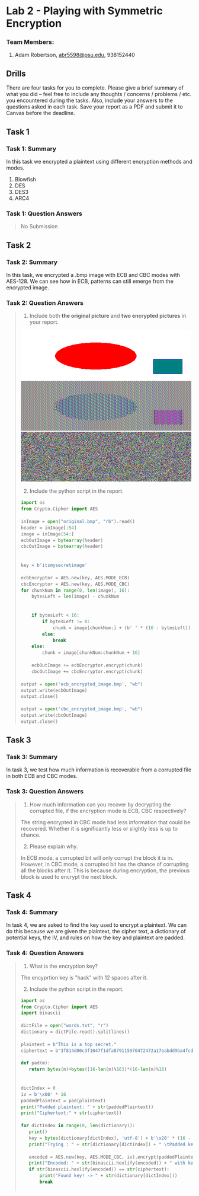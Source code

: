 # Lab 2 - Playing with Symmetric Encryption

### Team Members:
1. Adam Robertson, abr5598@psu.edu, 938152440

## Drills
There are four tasks for you to complete. Please give a brief summary of what you did – feel free to include any thoughts / concerns / problems / etc. you encountered during the tasks. Also, include your answers to the questions asked in each task. Save your report as a PDF and submit it to Canvas before the deadline.



## Task 1

### Task 1: Summary

In this task we encrypted a plaintext using different encryption methods and modes.

1. Blowfish
2. DES
3. DES3
4. ARC4

### Task 1: Question Answers

> No Submission



## Task 2

### Task 2: Summary

In this task, we encrypted a .bmp image with ECB and CBC modes with AES-128. We can see how in ECB, patterns can still emerge from the encrypted image.

### Task 2: Question Answers

> 1. Include both **the original picture** and **two encrypted pictures** in your report.
> 
> ![original image](original.bmp "Original")
> ![ecb image](ecb_encrypted_image.bmp "ECB Image")
> ![cbc image](cbc_encrypted_image.bmp "CBC Image")
> 
> 2. Include the python script in the report.
> 
> ``` python
> import os
> from Crypto.Cipher import AES
> 
> inImage = open("original.bmp", "rb").read()
> header = inImage[:54]
> image = inImage[54:]
> ecbOutImage = bytearray(header)
> cbcOutImage = bytearray(header)
> 
> 
> key = b'itsmysecretimage'
> 
> ecbEncryptor = AES.new(key, AES.MODE_ECB)
> cbcEncryptor = AES.new(key, AES.MODE_CBC)
> for chunkNum in range(0, len(image), 16):
>     bytesLeft = len(image) - chunkNum
>     
>     
>     if bytesLeft < 16: 
>         if bytesLeft != 0:
>             chunk = image[chunkNum:] + (b' ' * (16 - bytesLeft))
>         else:
>             break
>     else:    
>         chunk = image[chunkNum:chunkNum + 16]
>     
>     ecbOutImage += ecbEncryptor.encrypt(chunk)
>     cbcOutImage += cbcEncryptor.encrypt(chunk)
> 
> output = open('ecb_encrypted_image.bmp', "wb")
> output.write(ecbOutImage)
> output.close()
> 
> output = open('cbc_encrypted_image.bmp', "wb")
> output.write(cbcOutImage)
> output.close()
> ```


## Task 3

### Task 3: Summary

In task 3, we test how much information is recoverable from a corrupted file in both ECB and CBC modes.


### Task 3: Question Answers

> 1. How much information can you recover by decrypting the corrupted file, if the encryption mode is ECB, CBC respectively?
> 
> The string encrypted in CBC mode had less information that could be recovered. Whether it is significantly less or slightly less is up to chance.
> 
> 2. Please explain why.
> 
> In ECB mode, a corrupted bit will only corrupt the block it is in. However, in CBC mode, a corrupted bit has the chance of corrupting all the blocks after it. This is because during encryption, the previous block is used to encrypt the next block.


## Task 4

### Task 4: Summary

In task 4, we are asked to find the key used to encrypt a plaintext.
We can do this because we are given the plaintext, the cipher text, a dictionary of potential keys, the IV, and rules on how the key and plaintext are padded. 

### Task 4: Question Answers

> 1. What is the encryption key?
>
> The encyprtion key is "hack" with 12 spaces after it.
> 
> 2. Include the python script in the report.
> 
> ``` python
>import os
>from Crypto.Cipher import AES
>import binascii
>
>dictFile = open("words.txt", "r")
>dictionary = dictFile.read().splitlines()
>
>plaintext = b"This is a top secret."
>ciphertext = b"3f814d00c3f1047f1dfa879115970472472a17eabdd9ba4fcd667743e1e03674"
>
>def pad(m):
>    return bytes(m)+bytes([16-len(m)%16])*(16-len(m)%16)
>
>
>dictIndex = 0
>iv = b'\x00' * 16
>paddedPlaintext = pad(plaintext)
>print("Padded plaintext: " + str(paddedPlaintext))
>print("Ciphertext:" + str(ciphertext))
>
>for dictIndex in range(0, len(dictionary)):
>    print()
>    key = bytes(dictionary[dictIndex], 'utf-8') + b'\x20' * (16 - (len(dictionary[dictIndex]) % 16))
>    print("Trying : " + str(dictionary[dictIndex]) + " \tPadded key: " + str(key))
>
>    encoded = AES.new(key, AES.MODE_CBC, iv).encrypt(paddedPlaintext)
>    print("Encoded: " + str(binascii.hexlify(encoded)) + " with key " + str(binascii.hexlify(key)))
>    if str(binascii.hexlify(encoded)) == str(ciphertext):
>        print("Found key! -> " + str(dictionary[dictIndex]))
>        break
>
>
>
> ```


